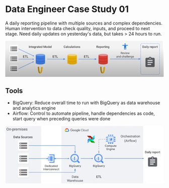 # Data Engineer Case Study 01

A daily reporting pipeline with multiple sources and complex dependencies. Human intervention to data check quality, inputs, and proceed to next stage. Need daily updates on yesterday's data, but takes > 24 hours to run.

![case](../../../img/gcp_de_exam_30.jpg)

## Tools

* BigQuery: Reduce overall time to run with BigQuery as data warehouse and analytics engine
* Airflow: Control to automate pipeline, handle dependencies as code, start query when preceding queries were done
<a/>

![case](../../../img/gcp_de_exam_31.jpg)

